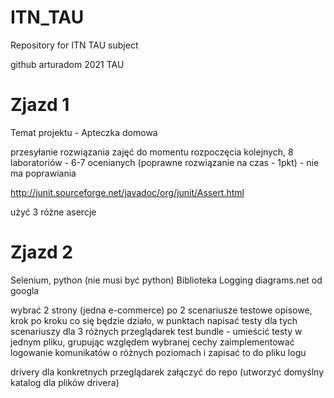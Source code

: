 # ITN_TAU
Repository for ITN TAU subject

github arturadom 2021 TAU

# Zjazd 1
Temat projektu - Apteczka domowa

przesyłanie rozwiązania zajęć do momentu rozpoczęcia kolejnych,
8 laboratoriów - 6-7 ocenianych (poprawne rozwiązanie na czas - 1pkt) - nie ma poprawiania

http://junit.sourceforge.net/javadoc/org/junit/Assert.html

użyć 3 różne asercje

# Zjazd 2
Selenium, python (nie musi być python)
Biblioteka Logging
diagrams.net od googla

wybrać 2 strony (jedna e-commerce)
po 2 scenariusze testowe opisowe, krok po kroku co się będzie działo, w punktach
napisać testy dla tych scenariuszy dla 3 różnych przeglądarek
test bundle - umieścić testy w jednym pliku, grupując względem wybranej cechy
zaimplementować logowanie komunikatów o różnych poziomach i zapisać to do pliku logu

drivery dla konkretnych przeglądarek załączyć do repo (utworzyć domyślny katalog dla plików drivera)
